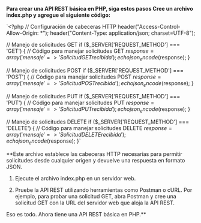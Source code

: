 **Para crear una API REST básica en PHP, siga estos pasos
Cree un archivo index.php y agregue el siguiente código:**


`<?php
// Configuración de cabeceras HTTP
header("Access-Control-Allow-Origin: *");
header("Content-Type: application/json; charset=UTF-8");

// Manejo de solicitudes GET
if ($_SERVER['REQUEST_METHOD'] === 'GET') {
    // Código para manejar solicitudes GET
    $response = array('mensaje' => 'Solicitud GET recibida');
    echo json_encode($response);
}

// Manejo de solicitudes POST
if ($_SERVER['REQUEST_METHOD'] === 'POST') {
    // Código para manejar solicitudes POST
    $response = array('mensaje' => 'Solicitud POST recibida');
    echo json_encode($response);
}

// Manejo de solicitudes PUT
if ($_SERVER['REQUEST_METHOD'] === 'PUT') {
    // Código para manejar solicitudes PUT
    $response = array('mensaje' => 'Solicitud PUT recibida');
    echo json_encode($response);
}

// Manejo de solicitudes DELETE
if ($_SERVER['REQUEST_METHOD'] === 'DELETE') {
    // Código para manejar solicitudes DELETE
    $response = array('mensaje' => 'Solicitud DELETE recibida');
    echo json_encode($response);
}`


**Este archivo establece las cabeceras HTTP necesarias para permitir solicitudes desde cualquier origen y devuelve una respuesta en formato JSON.

1. Ejecute el archivo index.php en un servidor web.

2. Pruebe la API REST utilizando herramientas como Postman o cURL. Por ejemplo, para probar una solicitud GET, abra Postman y cree una solicitud GET con la URL del servidor web que aloja la API REST.

Eso es todo. Ahora tiene una API REST básica en PHP.**